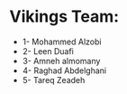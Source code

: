 # Vikings Team:
+ 1- Mohammed Alzobi
+ 2- Leen Duafi
+ 3- Amneh almomany
+ 4- Raghad Abdelghani
+ 5- Tareq Zeadeh
